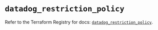 # `datadog_restriction_policy`

Refer to the Terraform Registry for docs: [`datadog_restriction_policy`](https://registry.terraform.io/providers/datadog/datadog/3.70.0/docs/resources/restriction_policy).
